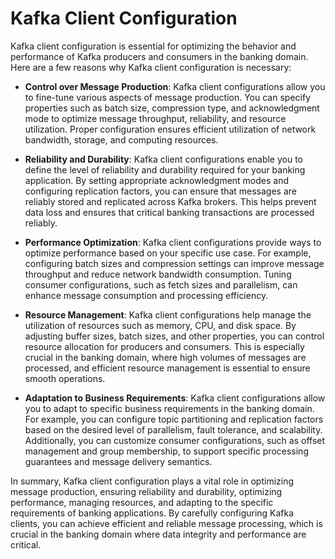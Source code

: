 # Kafka Client Configuration

Kafka client configuration is essential for optimizing the behavior and performance of Kafka producers and consumers in the banking domain. Here are a few reasons why Kafka client configuration is necessary:

- **Control over Message Production**: Kafka client configurations allow you to fine-tune various aspects of message production. You can specify properties such as batch size, compression type, and acknowledgment mode to optimize message throughput, reliability, and resource utilization. Proper configuration ensures efficient utilization of network bandwidth, storage, and computing resources.

- **Reliability and Durability**: Kafka client configurations enable you to define the level of reliability and durability required for your banking application. By setting appropriate acknowledgment modes and configuring replication factors, you can ensure that messages are reliably stored and replicated across Kafka brokers. This helps prevent data loss and ensures that critical banking transactions are processed reliably.

- **Performance Optimization**: Kafka client configurations provide ways to optimize performance based on your specific use case. For example, configuring batch sizes and compression settings can improve message throughput and reduce network bandwidth consumption. Tuning consumer configurations, such as fetch sizes and parallelism, can enhance message consumption and processing efficiency.

- **Resource Management**: Kafka client configurations help manage the utilization of resources such as memory, CPU, and disk space. By adjusting buffer sizes, batch sizes, and other properties, you can control resource allocation for producers and consumers. This is especially crucial in the banking domain, where high volumes of messages are processed, and efficient resource management is essential to ensure smooth operations.

- **Adaptation to Business Requirements**: Kafka client configurations allow you to adapt to specific business requirements in the banking domain. For example, you can configure topic partitioning and replication factors based on the desired level of parallelism, fault tolerance, and scalability. Additionally, you can customize consumer configurations, such as offset management and group membership, to support specific processing guarantees and message delivery semantics.

In summary, Kafka client configuration plays a vital role in optimizing message production, ensuring reliability and durability, optimizing performance, managing resources, and adapting to the specific requirements of banking applications. By carefully configuring Kafka clients, you can achieve efficient and reliable message processing, which is crucial in the banking domain where data integrity and performance are critical.

